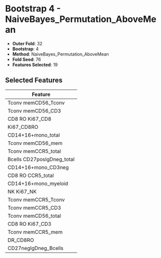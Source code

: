 # Bootstrap 4 - NaiveBayes_Permutation_AboveMean

- **Outer Fold**: 32
- **Bootstrap**: 4
- **Method**: NaiveBayes_Permutation_AboveMean
- **Fold Seed**: 76
- **Features Selected**: 19

## Selected Features

| Feature |
|---------|
| Tconv memCD56_Tconv |
| Tconv memCD56_CD3 |
| CD8 RO Ki67_CD8 |
| Ki67_CD8RO |
| CD14+16+mono_total |
| Tconv memCD56_mem |
| Tconv memCCR5_total |
| Bcells CD27posIgDneg_total |
| CD14+16+mono_CD3neg |
| CD8 RO CCR5_total |
| CD14+16+mono_myeloid |
| NK Ki67_NK |
| Tconv memCCR5_Tconv |
| Tconv memCCR5_CD3 |
| Tconv memCD56_total |
| CD8  RO Ki67_CD3 |
| Tconv memCCR5_mem |
| DR_CD8RO |
| CD27negIgDneg_Bcells |
